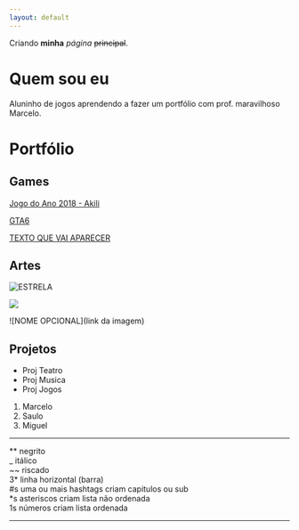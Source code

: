 ```yaml
---
layout: default
---
```


Criando **minha** _página_ ~~principal~~.

# Quem sou eu

Aluninho de jogos aprendendo a fazer um portfólio com prof. maravilhoso Marcelo.

# Portfólio

## Games

[Jogo do Ano 2018 - Akili](https://elielton90.github.io/Akili/)

[GTA6](https://marcelomesmo.github.io/GTA6/)

[TEXTO QUE VAI APARECER](link)


## Artes

![ESTRELA](https://media.cdnandroid.com/69/b2/33/7f/imagen-star-coloring-color-by-number-pixel-art-0thumb.jpg)

![](https://orig00.deviantart.net/c464/f/2013/292/a/e/pixel_art___v_de_vendetta_by_parrichan-d6k3dj9.png)

![NOME OPCIONAL](link da imagem)


## Projetos
* Proj Teatro
* Proj Musica
* Proj Jogos
1. Marcelo
2. Saulo
3. Miguel

* * *

** negrito  
_  itálico  
~~ riscado  
3* linha horizontal (barra)  
#s uma ou mais hashtags criam capitulos ou sub  
*s asteriscos criam lista não ordenada  
1s números criam lista ordenada  

* * *
